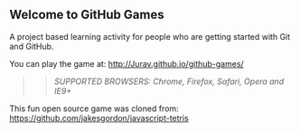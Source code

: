 ## Welcome to GitHub Games

A project based learning activity for people who are getting started with Git and GitHub.

You can play the game at: http://Jurav.github.io/github-games/

>> _*SUPPORTED BROWSERS*: Chrome, Firefox, Safari, Opera and IE9+_

This fun open source game was cloned from: https://github.com/jakesgordon/javascript-tetris
